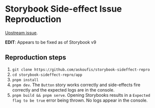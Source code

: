 # Storybook Side-effect Issue Reproduction

[Upstream issue](https://github.com/storybookjs/storybook/issues/30768).

**EDIT**: Appears to be fixed as of Storybook v9

## Reproduction steps

1. `git clone https://github.com/askoufis/storybook-sideffect-repro`
1. `cd storybook-sideffect-repro/app`
1. `pnpm install`
1. `pnpm dev`. The `Button` story works correctly and side-effects fire correctly and the expected logs are in the console.
1. `pnpm build && pnpm serve`. Opening Storybooks results in a `Expected flag to be true` error being thrown. No logs appear in the console.
